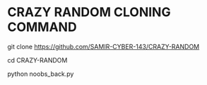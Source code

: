 # CRAZY RANDOM CLONING COMMAND



git clone https://github.com/SAMIR-CYBER-143/CRAZY-RANDOM

cd CRAZY-RANDOM

python noobs_back.py
